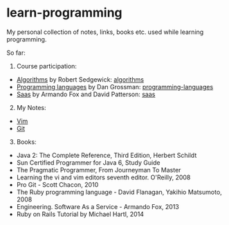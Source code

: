 # learn-programming

My personal collection of notes, links, books etc. used while learning programming.

So far:

1. Course participation:
  - [Algorithms](https://www.coursera.org/course/algs4partI) by Robert Sedgewick: [algorithms](course/algorithms)
  - [Programming languages](https://www.coursera.org/course/proglang) by Dan Grossman: [programming-languages](course/programming-languages)
  - [Saas](https://www.edx.org/course/engineering-software-service-uc-berkeleyx-cs169-1x) by Armando Fox and David Patterson: [saas](course/saas)
2. My Notes:
  - [Vim](note/vim.md)
  - [Git](note/git.md)
3. Books:
  * Java 2: The Complete Reference, Third Edition, Herbert Schildt
  * Sun Certified Programmer for Java 6, Study Guide
  * The Pragmatic Programmer, From Journeyman To Master
  * Learning the vi and vim editors seventh editor. O'Reilly, 2008
  * Pro Git - Scott Chacon, 2010
  * The Ruby programming language - David Flanagan, Yakihio Matsumoto, 2008
  * Engineering. Software As a Service - Armando Fox, 2013
  * Ruby on Rails Tutorial by Michael Hartl, 2014
